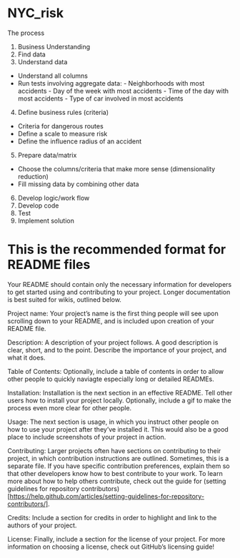 # NYC_risk

The process

1. Business Understanding
3. Find data
2. Understand data 
  - Understand all columns
  - Run tests involving aggregate data:
        - Neighborhoods with most accidents
        - Day of the week with most accidents
        - Time of the day with most accidents
        - Type of car involved in most accidents
4. Define business rules (criteria)
  -  Criteria for dangerous routes
  -  Define a scale to measure risk
  -  Define the influence radius of an accident
5. Prepare data/matrix 
  -  Choose the columns/criteria that make more sense (dimensionality reduction)
  -  Fill missing data by combining other data 
6. Develop logic/work flow
7. Develop code
8. Test 
9. Implement solution




# This is the recommended format for README files
Your README should contain only the necessary information for developers to get started using and contributing to your project. Longer documentation is best suited for wikis, outlined below.

Project name: Your project’s name is the first thing people will see upon scrolling down to your README, and is included upon creation of your README file.

Description: A description of your project follows. A good description is clear, short, and to the point. Describe the importance of your project, and what it does.

Table of Contents: Optionally, include a table of contents in order to allow other people to quickly naviagte especially long or detailed READMEs.

Installation: Installation is the next section in an effective README. Tell other users how to install your project locally. Optionally, include a gif to make the process even more clear for other people.

Usage: The next section is usage, in which you instruct other people on how to use your project after they’ve installed it. This would also be a good place to include screenshots of your project in action.

Contributing: Larger projects often have sections on contributing to their project, in which contribution instructions are outlined. Sometimes, this is a separate file. If you have specific contribution preferences, explain them so that other developers know how to best contribute to your work. To learn more about how to help others contribute, check out the guide for (setting guidelines for repository contributors)[https://help.github.com/articles/setting-guidelines-for-repository-contributors/].

Credits: Include a section for credits in order to highlight and link to the authors of your project.

License: Finally, include a section for the license of your project. For more information on choosing a license, check out GitHub’s licensing guide!


